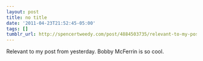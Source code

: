 ```yaml
---
layout: post
title: no title
date: '2011-04-23T21:52:45-05:00'
tags: []
tumblr_url: http://spencertweedy.com/post/4884503735/relevant-to-my-post-from-yesterday-bobby
---
```

Relevant to my post from yesterday.
Bobby McFerrin is so cool.
